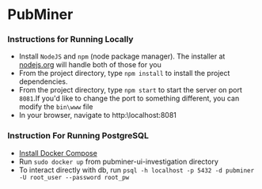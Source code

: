 # PubMiner #

### Instructions for Running Locally ###
 - Install `NodeJS` and `npm` (node package manager). The installer at [nodejs.org](https://nodejs.org) will handle both of those for you
 - From the project directory, type `npm install` to install the project dependencies.
 - From the project directory, type `npm start` to start the server on port `8081`.If you'd like to change the port to something different, you can modify the `bin\www` file
 - In your browser, navigate to http:\\localhost:8081

 ### Instruction For Running PostgreSQL ###
 - [Install Docker Compose](https://docs.docker.com/compose/install/#install-compose) 
 - Run `sudo docker up` from pubminer-ui-investigation directory 
 - To interact directly with db, run `psql -h localhost -p 5432 -d pubminer -U root_user --password root_pw`